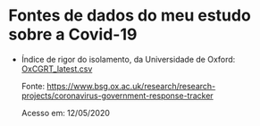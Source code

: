 # Fontes de dados do meu estudo sobre a Covid-19

- Índice de rigor do isolamento, da Universidade de Oxford: [OxCGRT_latest.csv](OxCGRT_latest.csv)
  
  Fonte: https://www.bsg.ox.ac.uk/research/research-projects/coronavirus-government-response-tracker

  Acesso em: 12/05/2020

